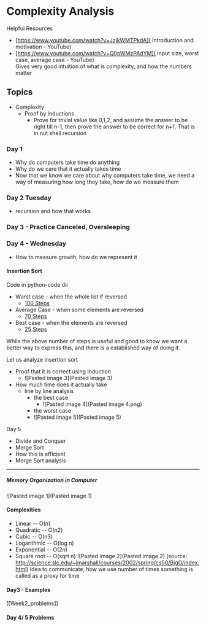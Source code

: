 # Complexity Analysis
Helpful Resources 
- [https://www.youtube.com/watch?v=JzjkWMTPkdA]( Introduction and motivation - YouTube) 
- [https://www.youtube.com/watch?v=Q0pWMzPAdYM]( Input size, worst case, average case - YouTube)  
	Gives very good intuition of what is complexity, and how the numbers matter

## Topics
- Complexity
	- Proof by Inductions
		- Prove for trivial value like 0,1,2, and assume the answer to be right till n-1, then prove the answer to be correct for n+1. That is in nut shell recursion


### Day 1
- Why do computers take time do anything 
- Why do we care that it actually takes time
- Now that we know we care about why computers take time, we need a way of measuring how long they take, how do we measure them

### Day 2 Tuesday
- recursion and how that works 


### Day 3 - Practice Canceled, Oversleeping

### Day 4 - Wednesday
- How to measure growth, how do we represent it

####  Insertion Sort 
Code in python-code dir
- Worst case - when the whole list if reversed
	- [100 Steps](http://pythontutor.com/visualize.html#code=def%20insertion_sort%28elms%29%3A%0A%20%20%20%20n%20%3D%20len%28elms%29%0A%20%20%20%20for%20i%20in%20range%28n%29%3A%0A%20%20%20%20%20%20%20%20j%20%3D%20i%0A%20%20%20%20%20%20%20%20while%20%28j%20%3E%200%20and%20elms%5Bj%5D%20%3C%20elms%5Bj-1%5D%29%3A%0A%20%20%20%20%20%20%20%20%20%20%20%20tmp%20%3D%20elms%5Bj-1%5D%0A%20%20%20%20%20%20%20%20%20%20%20%20elms%5Bj-1%5D%20%3D%20elms%5Bj%5D%0A%20%20%20%20%20%20%20%20%20%20%20%20elms%5Bj%5D%20%3D%20tmp%0A%20%20%20%20%20%20%20%20%20%20%20%20j%20%3D%20j%20-%201%0A%20%20%20%20return%20elms%0A%0Ainsertion_sort%28%5B6,5,4,3,2,1%5D%29&cumulative=false&curInstr=0&heapPrimitives=nevernest&mode=display&origin=opt-frontend.js&py=3&rawInputLstJSON=%5B%5D&textReferences=false)
- Average Case - when some elements are reversed
	- [70 Steps](http://pythontutor.com/visualize.html#code=def%20insertion_sort%28elms%29%3A%0A%20%20%20%20n%20%3D%20len%28elms%29%0A%20%20%20%20for%20i%20in%20range%28n%29%3A%0A%20%20%20%20%20%20%20%20j%20%3D%20i%0A%20%20%20%20%20%20%20%20while%20%28j%20%3E%200%20and%20elms%5Bj%5D%20%3C%20elms%5Bj-1%5D%29%3A%0A%20%20%20%20%20%20%20%20%20%20%20%20tmp%20%3D%20elms%5Bj-1%5D%0A%20%20%20%20%20%20%20%20%20%20%20%20elms%5Bj-1%5D%20%3D%20elms%5Bj%5D%0A%20%20%20%20%20%20%20%20%20%20%20%20elms%5Bj%5D%20%3D%20tmp%0A%20%20%20%20%20%20%20%20%20%20%20%20j%20%3D%20j%20-%201%0A%20%20%20%20return%20elms%0A%0Ainsertion_sort%28%5B5,4,3,1,2,6%5D%29&cumulative=false&curInstr=0&heapPrimitives=nevernest&mode=display&origin=opt-frontend.js&py=3&rawInputLstJSON=%5B%5D&textReferences=false)
- Best case - when the elements are reversed
	-  [25 Steps](http://pythontutor.com/visualize.html#code=def%20insertion_sort%28elms%29%3A%0A%20%20%20%20n%20%3D%20len%28elms%29%0A%20%20%20%20for%20i%20in%20range%28n%29%3A%0A%20%20%20%20%20%20%20%20j%20%3D%20i%0A%20%20%20%20%20%20%20%20while%20%28j%20%3E%200%20and%20elms%5Bj%5D%20%3C%20elms%5Bj-1%5D%29%3A%0A%20%20%20%20%20%20%20%20%20%20%20%20tmp%20%3D%20elms%5Bj-1%5D%0A%20%20%20%20%20%20%20%20%20%20%20%20elms%5Bj-1%5D%20%3D%20elms%5Bj%5D%0A%20%20%20%20%20%20%20%20%20%20%20%20elms%5Bj%5D%20%3D%20tmp%0A%20%20%20%20%20%20%20%20%20%20%20%20j%20%3D%20j%20-%201%0A%20%20%20%20return%20elms%0A%0Ainsertion_sort%28%5B1,2,3,4,5,6%5D%29&cumulative=false&curInstr=0&heapPrimitives=nevernest&mode=display&origin=opt-frontend.js&py=3&rawInputLstJSON=%5B%5D&textReferences=false)

While the above number of steps is useful and good to know we want a better way to express this, and there is a established way of doing it. 

Let us  analyze insertion sort
- Proof that it is correct using Induction 
	- ![Pasted image 3](Pasted image 3)
- How much time does it actually take 
	- line by line analysis
		- the best case 
			- ![Pasted image 4](Pasted image 4.png)
		- the worst case
		- ![Pasted image 5](Pasted image 5)

Day 5 
- Divide and Conquer
- Merge Sort
- How this is efficient 
- Merge Sort analysis 
---
##### Memory Organization in Computer
![Pasted image 1](Pasted image 1)

#### Complexities 
- Linear -- O(n)
- Quadratic -- O(n2)
- Cubic -- O(n3)
- Logarithmic -- O(log n)
- Exponential -- O(2n)
- Square root -- O(sqrt n)
![Pasted image 2](Pasted image 2)
(source: http://science.slc.edu/~jmarshall/courses/2002/spring/cs50/BigO/index.html)
Idea to communicate, how we use number of times something is called as a proxy for time


#### Day3 - Examples
[[Week2_problems]]

#### Day 4/ 5 Problems
